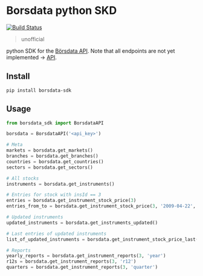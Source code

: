 # Borsdata python SKD

[![Build Status](https://travis-ci.com/JoelRoxell/borsdata-sdk.svg?branch=master)](https://travis-ci.com/JoelRoxell/borsdata-sdk)

> unofficial

python SDK for the [Börsdata API](https://github.com/Borsdata-Sweden/API). Note that all endpoints are not yet implemented -> [API](https://apidoc.borsdata.se/swagger/index.html).

## Install

`pip install borsdata-sdk`

## Usage

```python
from borsdata_sdk import BorsdataAPI

borsdata = BorsdataAPI('<api_key>')

# Meta
markets = borsdata.get_markets()
branches = borsdata.get_branches()
countries = borsdata.get_countries()
sectors = borsdata.get_sectors()

# All stocks
instruments = borsdata.get_instruments()

# Entries for stock with insId == 3
entries = borsdata.get_instrument_stock_price(3)
entries_from_to = borsdata.get_instrument_stock_price(3, '2009-04-22', '2009-04-25')

# Updated instruments
updated_instruments = borsdata.get_instruments_updated()

# Last entries of updated instruments
list_of_updated_instruments = borsdata.get_instrument_stock_price_last()

# Reports
yearly_reports = borsdata.get_instrument_reports(3, 'year')
r12s = borsdata.get_instrument_reports(3, 'r12')
quarters = borsdata.get_instrument_reports(3, 'quarter')
```
